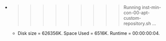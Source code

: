 * >>>>>>>>> Running inst-min-con-00-apt-custom-repository.sh ...
  * Disk size = 626356K. Space Used = 6516K. Runtime = 00:00:00:04.

